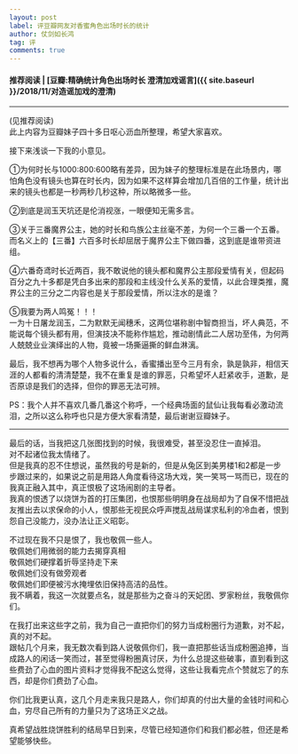 ```yaml
---
layout: post
label: 评豆瓣网友对香蜜角色出场时长的统计
author: 仗剑如长鸿
tag: 评
comments: true
---
```

#### 推荐阅读 | [豆瓣:精确统计角色出场时长 澄清加戏谣言]({{ site.baseurl }}/2018/11/对造谣加戏的澄清)
---

(见推荐阅读)  
此上内容为豆瓣妹子四十多日呕心沥血所整理，希望大家喜欢。

接下来浅谈一下我的小意见。

①为何时长与1000:800:600略有差异，因为妹子的整理标准是在此场景内，哪怕角色没有镜头也算在时长内，因为如果不这样算会增加几百倍的工作量，统计出来的镜头也都是一秒两秒几秒这种，所以略微多一些。

②到底是润玉天坑还是伦消视涨，一眼便知无需多言。

③关于三番魔界公主，她的时长和鸟族公主丝毫不差，为何一个三番一个五番。而名义上的【三番】六百多时长却屈居于魔界公主下做四番，这到底是谁带资进组。

④六番奇鸢时长近两百，我不敢说他的镜头都和魔界公主那段爱情有关，但起码百分之九十多都是凭白多出来的那段和主线没什么关系的爱情，以此合理类推，魔界公主的三分之二内容也是关于那段爱情，所以注水的是谁？

⑤我要为两人鸣冤！！！<br>
一为十日屠龙润玉，二为默默无闻穗禾，这两位堪称剧中智商担当，坏人典范，不能说每个镜头都有用，但演技决不能称作尴尬，推动剧情此二人居功至伟，为何两人兢兢业业演绎出的人物，竟被一场撕逼撕的鲜血淋漓。

最后，我不想再为哪个人物多说什么，香蜜播出至今三月有余，孰是孰非，相信天涯的人都看的清清楚楚，我不在重复是谁的罪恶，只希望坏人赶紧收手，道歉，是否原谅是我们的选择，但你的罪恶无法可辨。

PS：我个人并不喜欢几番几番这个称呼，一个经典场面的鼠仙让我每看必激动流泪，之所以这么称呼也只是方便大家看清楚，最后谢谢豆瓣妹子。


---

最后的话，当我把这几张图找到的时候，我很难受，甚至没忍住一直掉泪。
<br>对不起诸位我太情绪了。
<br>但是我真的忍不住想说，虽然我的号是新的，但是从兔区到美男楼1和2都是一步步跟过来的，如果说之前是用路人角度看待这场大戏，笑一笑骂一骂而已，现在的我真正融入其中，真正恨极了这场闹剧的主导者。
<br>我真的恨透了以烧饼为首的打压集团，也恨那些明明身在战局却为了自保不惜把战友推出去以求保命的小人，恨那些无视民众呼声搅乱战局谋求私利的冷血者，恨到怨自己没能力，没办法让正义昭彰。

不过现在我不只是恨了，我也敬佩一些人。
<br>敬佩她们用微弱的能力去揭穿真相
<br>敬佩她们硬撑着折辱坚持走下来
<br>敬佩她们没有做旁观者
<br>敬佩她们即便被污水掩埋依旧保持高洁的品性。
<br>我不瞒着，我这一次就要点名，就是那些为之奋斗的天妃团、罗家粉丝，我敬佩你们。

在我打出来这些字之前，我为自己一直把你们的努力当成粉圈行为道歉，对不起，真的对不起。
<br>跟帖几个月来，我无数次看到路人说敬佩你们，我一直把那些话当成粉圈追捧，当成路人的闲话一笑而过，甚至觉得粉圈真讨厌，为什么总提这些破事，直到看到这些费劲了心血的图片资料才觉得我不配这么觉得，这些让我看完点个赞就忘了的东西，却是你们费劲了心血。

你们比我更认真，这几个月走来我只是路人，你们却真的付出大量的金钱时间和心血，穷尽自己所有的力量只为了这场正义之战。

真希望战胜烧饼胜利的结局早日到来，尽管已经知道你们和我们都必胜，但还是希望能够快些。

